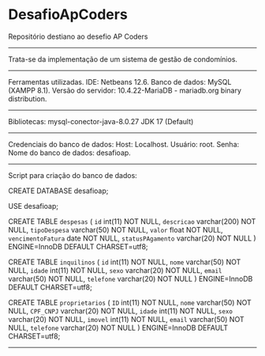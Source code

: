 # DesafioApCoders
Repositório destiano ao desefio AP Coders
________________________________________________________________________________________________________________________________________________________________________________

Trata-se da implementação de um sistema de gestão de condomínios.
________________________________________________________________________________________________________________________________________________________________________________

Ferramentas utilizadas.
IDE: Netbeans 12.6.
Banco de dados: MySQL (XAMPP 8.1).
Versão do servidor: 10.4.22-MariaDB - mariadb.org binary distribution.
________________________________________________________________________________________________________________________________________________________________________________

Bibliotecas:
mysql-conector-java-8.0.27
JDK 17 (Default)
________________________________________________________________________________________________________________________________________________________________________________

Credenciais do banco de dados:
Host: Localhost.
Usuário: root.
Senha:
Nome do banco de dados: desafioap.
________________________________________________________________________________________________________________________________________________________________________________

Script para criação do banco de dados:

CREATE DATABASE desafioap;

USE desafioap;

CREATE TABLE `despesas` (
  `id` int(11) NOT NULL,
  `descricao` varchar(200) NOT NULL,
  `tipoDespesa` varchar(50) NOT NULL,
  `valor` float NOT NULL,
  `vencimentoFatura` date NOT NULL,
  `statusPAgamento` varchar(20) NOT NULL
) ENGINE=InnoDB DEFAULT CHARSET=utf8;

CREATE TABLE `inquilinos` (
  `id` int(11) NOT NULL,
  `nome` varchar(50) NOT NULL,
  `idade` int(11) NOT NULL,
  `sexo` varchar(20) NOT NULL,
  `email` varchar(50) NOT NULL,
  `telefone` varchar(20) NOT NULL
) ENGINE=InnoDB DEFAULT CHARSET=utf8;

CREATE TABLE `proprietarios` (
  `ID` int(11) NOT NULL,
  `nome` varchar(50) NOT NULL,
  `CPF_CNPJ` varchar(20) NOT NULL,
  `idade` int(11) NOT NULL,
  `sexo` varchar(20) NOT NULL,
  `imovel` int(11) NOT NULL,
  `email` varchar(50) NOT NULL,
  `telefone` varchar(20) NOT NULL
) ENGINE=InnoDB DEFAULT CHARSET=utf8;

________________________________________________________________________________________________________________________________________________________________________________
